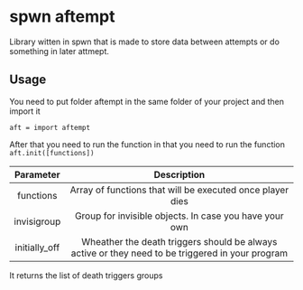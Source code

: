 # spwn aftempt
Library witten in spwn that is made to store data between attempts or do something in later attmept.
## Usage
You need to put folder aftempt in the same folder of your project and then import it
```spwn
aft = import aftempt
```

After that you need to run the function in that you need to run the function `aft.init([functions])`

Parameter     | Description
:------------:|:------------------------------------------------------------------------------------------------------:
functions     | Array of functions that will be executed once player dies
invisigroup   | Group for invisible objects. In case you have your own
initially_off | Wheather the death triggers should be always active or they need to be triggered in your program

It returns the list of death triggers groups
